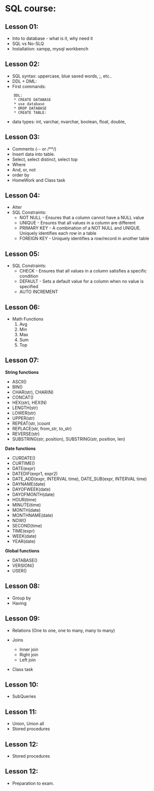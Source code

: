 # SQL course:

## Lesson 01:

- Into to database - what is it, why need it
- SQL vs No-SLQ
- Installation: xampp, mysql workbench

## Lesson 02:

- SQL syntax: uppercase, blue saved words, ;, etc..
- DDL + DML:
- First commands:

```
    DDL:
    * CREATE DATABASE
    * use database
    * DROP DATABASE
    * CREATE TABLE:
```

- data types: int, varchar, nvarchar, boolean, float, double,

## Lesson 03:

- Comments (-- or /\*\*/)
- Insert data into table.
- Select, select distinct, select top
- Where
- And, or, not
- order by
- HomeWork and Class task

## Lesson 04:

- Alter
- SQL Constraints:
  - NOT NULL - Ensures that a column cannot have a NULL value
  - UNIQUE - Ensures that all values in a column are different
  - PRIMARY KEY - A combination of a NOT NULL and UNIQUE. Uniquely identifies each row in a table
  - FOREIGN KEY - Uniquely identifies a row/record in another table

## Lesson 05:

- SQL Constraints:
  - CHECK - Ensures that all values in a column satisfies a specific condition
  - DEFAULT - Sets a default value for a column when no value is specified
  - AUTO INCREMENT

## Lesson 06:

- Math Functions
  1. Avg
  2. Min
  3. Max
  4. Sum
  5. Top

## Lesson 07:

**String functions**

- ASCII()
- BIN()
- CHAR(str), CHAR(N)
- CONCAT()
- HEX(str), HEX(N)
- LENGTH(str)
- LOWER(str)
- UPPER(str)
- REPEAT(str, )count
- REPLACE(str, from_str, to_str)
- REVERSE(str)
- SUBSTRING(str, position), SUBSTRING(str, position, len)

**Date functions**

- CURDATE()
- CURTIME()
- DATE(expr)
- DATEDIF(expr1, expr2)
- DATE_ADD(expr, INTERVAL time), DATE_SUB(expr, INTERVAL time)
- DAYNAME(date)
- DAYOFWEEK(date)
- DAYOFMONTH(date)
- HOUR(time)
- MINUTE(time)
- MONTH(date)
- MONTHNAME(date)
- NOW()
- SECOND(time)
- TIME(expr)
- WEEK(date)
- YEAR(date)

**Global functions**

- DATABASE()
- VERSION()
- USER()

## Lesson 08:

- Group by
- Having

## Lesson 09:

- Relations (One to one, one to many, many to many)

- Joins
  - Inner join
  - Right join
  - Left join
- Class task

## Lesson 10:

- SubQueries

## Lesson 11:

- Union, Union all
- Stored procedures

## Lesson 12:

- Stored procedures

## Lesson 12:

- Preparation to exam.
